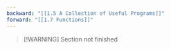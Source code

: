 ```yaml
---
backward: "[[1.5 A Collection of Useful Programs]]"
forward: "[[1.7 Functions]]"
---
```

> [!WARNING] Section not finished
